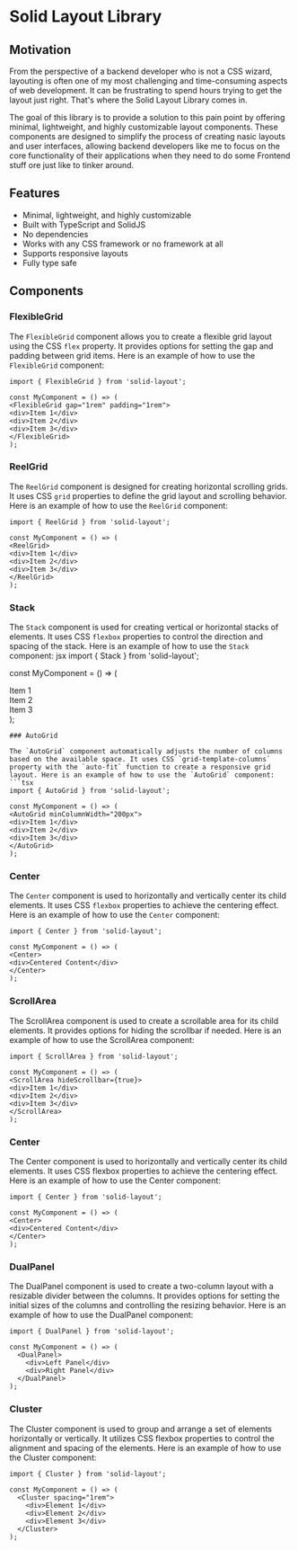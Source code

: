 # Solid Layout Library

## Motivation
From the perspective of a backend developer who is not a CSS wizard, layouting is often one of my most challenging and time-consuming aspects of web development. It can be frustrating to spend hours trying to get the layout just right. That's where the Solid Layout Library comes in.

The goal of this library is to provide a solution to this pain point by offering minimal, lightweight, and highly customizable layout components. These components are designed to simplify the process of creating nasic layouts and user interfaces, allowing backend developers like me to focus on the core functionality of their applications when they need to do some Frontend stuff ore just like to tinker around.


## Features

- Minimal, lightweight, and highly customizable
- Built with TypeScript and SolidJS
- No dependencies
- Works with any CSS framework or no framework at all
- Supports responsive layouts
- Fully type safe


## Components

### FlexibleGrid

The `FlexibleGrid` component allows you to create a flexible grid layout using the CSS `flex` property. It provides options for setting the gap and padding between grid items. Here is an example of how to use the `FlexibleGrid` component:
```tsx
import { FlexibleGrid } from 'solid-layout';

const MyComponent = () => (
<FlexibleGrid gap="1rem" padding="1rem">
<div>Item 1</div>
<div>Item 2</div>
<div>Item 3</div>
</FlexibleGrid>
);
```

### ReelGrid

The `ReelGrid` component is designed for creating horizontal scrolling grids. It uses CSS `grid` properties to define the grid layout and scrolling behavior. Here is an example of how to use the `ReelGrid` component:
```tsx
import { ReelGrid } from 'solid-layout';

const MyComponent = () => (
<ReelGrid>
<div>Item 1</div>
<div>Item 2</div>
<div>Item 3</div>
</ReelGrid>
);
```


### Stack

The `Stack` component is used for creating vertical or horizontal stacks of elements. It uses CSS `flexbox` properties to control the direction and spacing of the stack. Here is an example of how to use the `Stack` component:
jsx
import { Stack } from 'solid-layout';

const MyComponent = () => (
<Stack direction="vertical" spacing="1rem">
<div>Item 1</div>
<div>Item 2</div>
<div>Item 3</div>
</Stack>
);

```
### AutoGrid

The `AutoGrid` component automatically adjusts the number of columns based on the available space. It uses CSS `grid-template-columns` property with the `auto-fit` function to create a responsive grid layout. Here is an example of how to use the `AutoGrid` component:
```tsx
import { AutoGrid } from 'solid-layout';

const MyComponent = () => (
<AutoGrid minColumnWidth="200px">
<div>Item 1</div>
<div>Item 2</div>
<div>Item 3</div>
</AutoGrid>
);
```


### Center

The `Center` component is used to horizontally and vertically center its child elements. It uses CSS `flexbox` properties to achieve the centering effect. Here is an example of how to use the `Center` component:
```tsx
import { Center } from 'solid-layout';

const MyComponent = () => (
<Center>
<div>Centered Content</div>
</Center>
);
```

### ScrollArea

The ScrollArea component is used to create a scrollable area for its child elements. It provides options for hiding the scrollbar if needed. Here is an example of how to use the ScrollArea component:

```tsx
import { ScrollArea } from 'solid-layout';

const MyComponent = () => (
<ScrollArea hideScrollbar={true}>
<div>Item 1</div>
<div>Item 2</div>
<div>Item 3</div>
</ScrollArea>
);
```


### Center

The Center component is used to horizontally and vertically center its child elements. It uses CSS flexbox properties to achieve the centering effect. Here is an example of how to use the Center component:
```tsx
import { Center } from 'solid-layout';

const MyComponent = () => (
<Center>
<div>Centered Content</div>
</Center>
);
```

### DualPanel

The DualPanel component is used to create a two-column layout with a resizable divider between the columns. It provides options for setting the initial sizes of the columns and controlling the resizing behavior. Here is an example of how to use the DualPanel component:
```tsx
import { DualPanel } from 'solid-layout';

const MyComponent = () => (
  <DualPanel>
    <div>Left Panel</div>
    <div>Right Panel</div>
  </DualPanel>
);
```

### Cluster
The Cluster component is used to group and arrange a set of elements horizontally or vertically. It utilizes CSS flexbox properties to control the alignment and spacing of the elements. Here is an example of how to use the Cluster component:
```tsx
import { Cluster } from 'solid-layout';

const MyComponent = () => (
  <Cluster spacing="1rem">
    <div>Element 1</div>
    <div>Element 2</div>
    <div>Element 3</div>
  </Cluster>
);
```